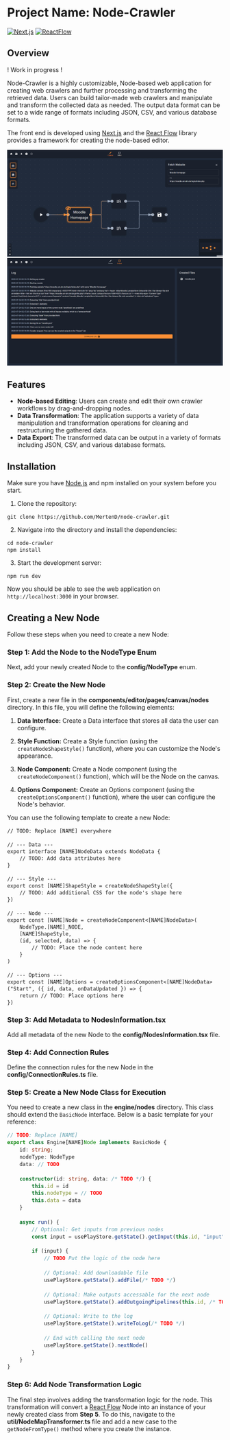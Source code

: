 # Project Name: Node-Crawler

[![Next.js](https://img.shields.io/badge/Next.js-13.4.8-000?style=for-the-badge&logo=nextdotjs&logoColor=white)](https://nextjs.org/)
[![ReactFlow](https://img.shields.io/badge/ReactFlow-11.7.4-000?style=for-the-badge&logo=react&logoColor=white)](https://reactflow.dev/)

## Overview

! Work in progress !

Node-Crawler is a highly customizable, Node-based web application for creating web crawlers and further processing and transforming the retrieved data. Users can build tailor-made web crawlers and manipulate and transform the collected data as needed. The output data format can be set to a wide range of formats including JSON, CSV, and various database formats.

The front end is developed using [Next.js](https://nextjs.org/) and the [React Flow](https://reactflow.dev/) library provides a framework for creating the node-based editor.

![Overview](public/node-crawler-overview-canvas.png)
![Overview](public/node-crawler-overview-output.png)

## Features

- **Node-based Editing**: Users can create and edit their own crawler workflows by drag-and-dropping nodes.
- **Data Transformation**: The application supports a variety of data manipulation and transformation operations for cleaning and restructuring the gathered data.
- **Data Export**: The transformed data can be output in a variety of formats including JSON, CSV, and various database formats.

## Installation

Make sure you have [Node.js](https://nodejs.org/en) and npm installed on your system before you start.

1. Clone the repository:

```shell
git clone https://github.com/MertenD/node-crawler.git
```

2. Navigate into the directory and install the dependencies:

```shell
cd node-crawler
npm install
```

3. Start the development server:

```shell
npm run dev
```

Now you should be able to see the web application on `http://localhost:3000` in your browser.

## Creating a New Node

Follow these steps when you need to create a new Node:

### Step 1: Add the Node to the NodeType Enum

Next, add your newly created Node to the **config/NodeType** enum.

### Step 2: Create the New Node

First, create a new file in the **components/editor/pages/canvas/nodes** directory. In this file, you will define the following elements:

1. **Data Interface:** Create a Data interface that stores all data the user can configure.

2. **Style Function:** Create a Style function (using the ```createNodeShapeStyle()``` function), where you can customize the Node's appearance.

3. **Node Component:** Create a Node component (using the ```createNodeComponent()``` function), which will be the Node on the canvas.

4. **Options Component:** Create an Options component (using the ```createOptionsComponent()``` function), where the user can configure the Node's behavior.

You can use the following template to create a new Node:

```tsx
// TODO: Replace [NAME] everywhere

// --- Data ---
export interface [NAME]NodeData extends NodeData {
    // TODO: Add data attributes here
}

// --- Style ---
export const [NAME]ShapeStyle = createNodeShapeStyle({
    // TODO: Add additional CSS for the node's shape here
})

// --- Node ---
export const [NAME]Node = createNodeComponent<[NAME]NodeData>(
    NodeType.[NAME]_NODE,
    [NAME]ShapeStyle,
    (id, selected, data) => {
        // TODO: Place the node content here
    }
)

// --- Options ---
export const [NAME]Options = createOptionsComponent<[NAME]NodeData>("Start", ({ id, data, onDataUpdated }) => {
    return // TODO: Place options here
})
```

### Step 3: Add Metadata to NodesInformation.tsx

Add all metadata of the new Node to the **config/NodesInformation.tsx** file.

### Step 4: Add Connection Rules

Define the connection rules for the new Node in the **config/ConnectionRules.ts** file.

### Step 5: Create a New Node Class for Execution

You need to create a new class in the **engine/nodes** directory. This class should extend the ```BasicNode``` interface. Below is a basic template for your reference:

```ts
// TODO: Replace [NAME]
export class Engine[NAME]Node implements BasicNode {
    id: string;
    nodeType: NodeType
    data: // TODO

    constructor(id: string, data: /* TODO */) {
        this.id = id
        this.nodeType = // TODO
        this.data = data
    }

    async run() {
        // Optional: Get inputs from previous nodes
        const input = usePlayStore.getState().getInput(this.id, "input")

        if (input) {
            // TODO Put the logic of the node here
            
            // Optional: Add downloadable file
            usePlayStore.getState().addFile(/* TODO */)
            
            // Optional: Make outputs accessable for the next node 
            usePlayStore.getState().addOutgoingPipelines(this.id, /* TODO */)
            
            // Optional: Write to the log
            usePlayStore.getState().writeToLog(/* TODO */)
            
            // End with calling the next node
            usePlayStore.getState().nextNode()
        }
    }
}
```

### Step 6: Add Node Transformation Logic

The final step involves adding the transformation logic for the node. This transformation will convert a [React Flow](https://reactflow.dev/) Node 
into an instance of your newly created class from **Step 5**. To do this, navigate to the **util/NodeMapTransformer.ts** file and 
add a new case to the ```getNodeFromType()``` method where you create the instance.
